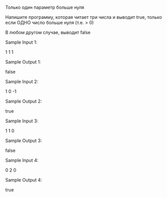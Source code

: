 Только один параметр больше нуля

Напишите программу, которая читает три числа и выводит true, только  
если ОДНО число больше нуля (т.е. > 0)  

В любом другом случае, выводит false  

Sample Input 1:  

1 1 1  

Sample Output 1:  

false  

Sample Input 2:  

1 0 -1  

Sample Output 2:  

true  

Sample Input 3:  

1 1 0  

Sample Output 3:  

false  

Sample Input 4:  

0 2 0  

Sample Output 4:  

true  
